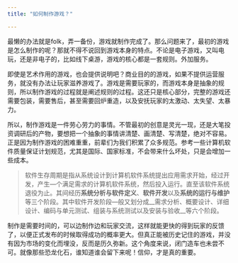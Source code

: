 ```yaml
---
title: "如何制作游戏？"

---
```


最懒的办法就是folk，弄一备份，游戏就制作完成了。那么问题来了，最初的游戏是怎么制作的呢？那就不得不说回到游戏本身的特点。不论是电子游戏，又叫电玩，还是非电子的，比如线下桌游，游戏的核心都是一套规则。外加服务。

即使是艺术作用的游戏，也会提供说明吧？商业目的的游戏，如果不提供运营服务，就没有办法让玩家滋养游戏了。游戏是需要玩家的，而游戏本身是抽象的规则，所以制作游戏的过程就是阐述规则的过程。这还只是核心部分，完整的游戏还需要包装，需要售后，甚至需要回炉重造，以及安抚玩家的太激动、太失望、太暴力。

所以，制作游戏是一件劳心劳力的事情。不管最初的创意是灵光一现，还是大笔投资调研后的产物，要想把一个抽象的事情讲清楚、画清楚、写清楚，绝对不容易。正是因为制作游戏的困难重重，前辈们为我们积累了众多规范。参考一些计算机软件质量保证计划规范，尤其是国际、国家标准，不会带来什么坏处，只是会增加一些成本。

>软件生存周期是指从系统设计到计算机软件系统提出应用需求开始，经过开发，产生—个满足需求的计算机软件系统，然后投入运行。直至该软件系统退役为止。其间经历**系统分析与软件定义**、**软件开发**以及**系统的运行与维护**等三个阶段。其中软件开发阶段—般又划分成__需求分析、概要设计、详细设计、编码与单元测试、组装与系统测试以及安装与验收__等六个阶段。

制作是需要时间的，可以边制作边和玩家交流，这样就能更快的得到玩家的反馈了，以便正式发布的时候取得成功的概率更大。但真正能被历史记住的游戏，并没有因为市场的变化而埋没，反而是历久弥新。这个角度来说，闭门造车也未尝不可。就像那些恐龙化石，谁知道谁会留下来呢！信仰，才是真的重要。
